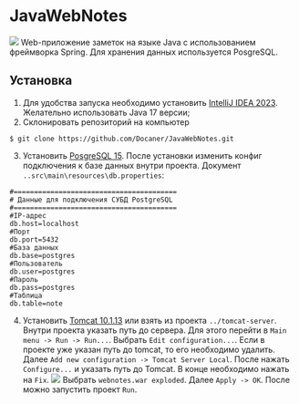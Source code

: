 # JavaWebNotes
![](https://sun9-71.userapi.com/impg/bq-V3UKgogmWqX1dyVWsVZED6RxYlMVNLZ9ZPw/uhppUkwKJOU.jpg?size=1920x878&quality=96&sign=d23508b5b1e12f7430d220864aa9f241&type=album)
Web-приложение заметок на языке Java с использованием фреймворка Spring. Для хранения данных используется PosgreSQL.
## Установка
1) Для удобства запуска необходимо установить [IntelliJ IDEA 2023](https://www.jetbrains.com/ru-ru/idea/). Желательно использовать Java 17 версии;
2) Склонировать репозиторий на компьютер
```agsl
$ git clone https://github.com/Docaner/JavaWebNotes.git
```
3) Установить [PosgreSQL 15](https://www.postgresql.org/download/). После установки изменить конфиг подключения к базе данных внутри проекта. Документ `..src\main\resources\db.properties`:
```agsl
#========================================
# Данные для подключения СУБД PostgreSQL
#========================================
#IP-адрес
db.host=localhost
#Порт
db.port=5432
#База данных
db.base=postgres
#Пользователь
db.user=postgres
#Пароль
db.pass=postgres
#Таблица
db.table=note
```
4) Установить [Tomcat 10.1.13](https://tomcat.apache.org/download-10.cgi) или взять из проекта `../tomcat-server`. Внутри проекта указать путь до сервера. Для этого перейти в `Main menu -> Run -> Run...`. Выбрать `Edit configuration...`. Если в проекте уже указан путь до tomcat, то его необходимо удалить. Далее `Add new configuration -> Tomcat Server Local`. После нажать `Configure...` и указать путь до Tomcat. В конце необходимо нажать на `Fix`.
![](https://sun9-74.userapi.com/impg/JLFvEC0d5xlXCZnWi_6Tei-JzEQmoPwTebSANw/kW1O7x3MGik.jpg?size=1325x1021&quality=96&sign=3fb7b487ccbfe3b111bd7654f639eb64&type=album)
Выбрать `webnotes.war exploded`. Далее `Apply -> OK`. После можно запустить проект `Run`. 